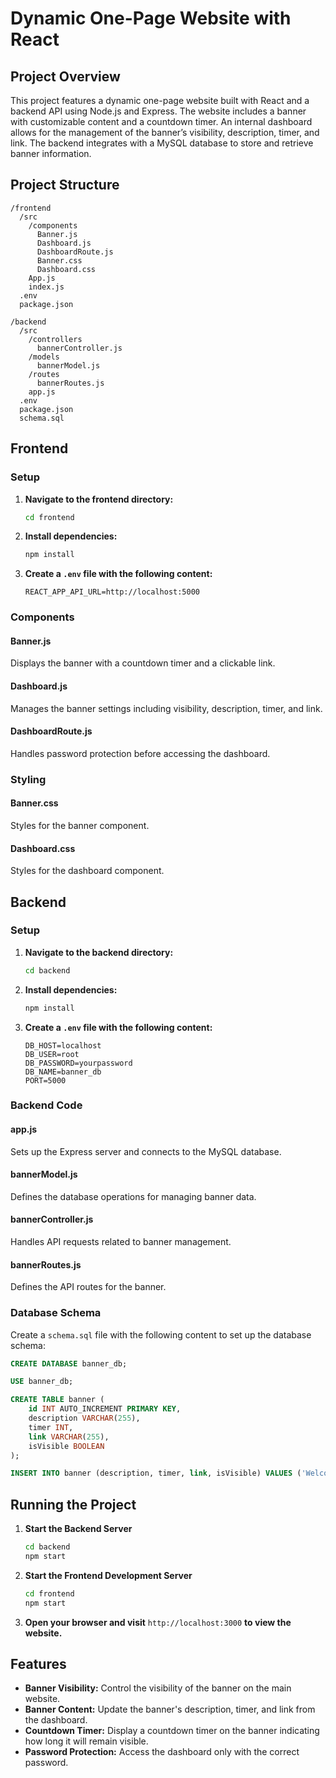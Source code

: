 # **Dynamic One-Page Website with React**

## **Project Overview**

This project features a dynamic one-page website built with React and a backend API using Node.js and Express. The website includes a banner with customizable content and a countdown timer. An internal dashboard allows for the management of the banner’s visibility, description, timer, and link. The backend integrates with a MySQL database to store and retrieve banner information.

## **Project Structure**

```
/frontend
  /src
    /components
      Banner.js
      Dashboard.js
      DashboardRoute.js
      Banner.css
      Dashboard.css
    App.js
    index.js
  .env
  package.json

/backend
  /src
    /controllers
      bannerController.js
    /models
      bannerModel.js
    /routes
      bannerRoutes.js
    app.js
  .env
  package.json
  schema.sql
```

## **Frontend**

### **Setup**

1. **Navigate to the frontend directory:**

    ```bash
    cd frontend
    ```

2. **Install dependencies:**

    ```bash
    npm install
    ```

3. **Create a `.env` file with the following content:**

    ```env
    REACT_APP_API_URL=http://localhost:5000
    ```

### **Components**

#### **Banner.js**

Displays the banner with a countdown timer and a clickable link.

#### **Dashboard.js**

Manages the banner settings including visibility, description, timer, and link.

#### **DashboardRoute.js**

Handles password protection before accessing the dashboard.

### **Styling**

#### **Banner.css**

Styles for the banner component.

#### **Dashboard.css**

Styles for the dashboard component.

## **Backend**

### **Setup**

1. **Navigate to the backend directory:**

    ```bash
    cd backend
    ```

2. **Install dependencies:**

    ```bash
    npm install
    ```

3. **Create a `.env` file with the following content:**

    ```env
    DB_HOST=localhost
    DB_USER=root
    DB_PASSWORD=yourpassword
    DB_NAME=banner_db
    PORT=5000
    ```

### **Backend Code**

#### **app.js**

Sets up the Express server and connects to the MySQL database.

#### **bannerModel.js**

Defines the database operations for managing banner data.

#### **bannerController.js**

Handles API requests related to banner management.

#### **bannerRoutes.js**

Defines the API routes for the banner.

### **Database Schema**

Create a `schema.sql` file with the following content to set up the database schema:

```sql
CREATE DATABASE banner_db;

USE banner_db;

CREATE TABLE banner (
    id INT AUTO_INCREMENT PRIMARY KEY,
    description VARCHAR(255),
    timer INT,
    link VARCHAR(255),
    isVisible BOOLEAN
);

INSERT INTO banner (description, timer, link, isVisible) VALUES ('Welcome to our website!', 60, 'https://example.com', true);
```

## **Running the Project**

1. **Start the Backend Server**

    ```bash
    cd backend
    npm start
    ```

2. **Start the Frontend Development Server**

    ```bash
    cd frontend
    npm start
    ```

3. **Open your browser and visit** `http://localhost:3000` **to view the website.**

## **Features**

- **Banner Visibility:** Control the visibility of the banner on the main website.
- **Banner Content:** Update the banner's description, timer, and link from the dashboard.
- **Countdown Timer:** Display a countdown timer on the banner indicating how long it will remain visible.
- **Password Protection:** Access the dashboard only with the correct password.